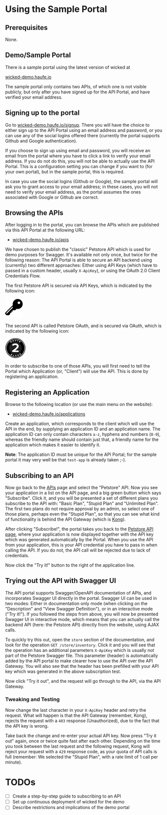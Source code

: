 # Using the Sample Portal

## Prerequisites

None.

## Demo/Sample Portal

There is a sample portal using the latest version of wicked at

[wicked-demo.haufe.io](https://wicked-demo.haufe.io)

The sample portal only contains two APIs, of which one is not visible publicly, but only after you have signed up for the API Portal, and have verified your email address.

## Signing up to the portal

Go to [wicked-demo.haufe.io/signup](https://wicked-demo.haufe.io/signup). There you will have the choice to either sign up to the API Portal using an email address and password, or you can use any of the social logins offered there (currently the portal supports Github and Google authentication).

If you choose to sign up using email and password, you will receive an email from the portal where you have to click a link to verify your email address. If you do not do this, you will not be able to actually use the API Portal. This is a configuration setting you can change if you want to (for your own portal), but in the sample portal, this is required.

In case you use the social logins (Github or Google), the sample portal will ask you to grant access to your email address; in these cases, you will not need to verify your email address, as the portal assumes the ones associated with Google or Github are correct.

## Browsing the APIs

After logging in to the portal, you can browse the APIs which are published via this API Portal at the following URL:

* [wicked-demo.haufe.io/apis](https://wicked-demo.haufe.io/apis) 

We have chosen to publish the "classic" Petstore API which is used for demo purposes for Swagger. It's available not only once, but twice for the following reason: The API Portal is able to secure an API backend using (currently) two different approaches: Either using API Keys (which have to passed in a custom header, usually `X-ApiKey`), or using the OAuth 2.0 Client Credentials Flow.

The first Petstore API is secured via API Keys, which is indicated by the following icon:

![API Key Icon](images/key-icon-64.png)

The second API is called Petstore OAuth, and is secured via OAuth, which is indicated by the following icon:

![OAuth Icon](images/oauth2-icon-64.png)

In order to subscribe to one of those APIs, you will first need to tell the Portal which Application (or, "Client") will use the API. This is done by registering an application.

## Registering an Application

Browse to the following location (or use the main menu on the website):

* [wicked-demo.haufe.io/applications](https://wicked-demo.haufe.io/applications) 

Create an application, which corresponds to the client which will use the API in the end, by supplying an application ID and an application name. The application ID can only contain characters `a-z`, hyphens and numbers (`0-9`), whereas the friendly name should contain just that, a friendly name for the application which makes it easier to identify it.

**Note**: The application ID must be unique for the API Portal; for the sample portal it may very well be that `test-app` is already taken ;-).

## Subscribing to an API

Now go back to the [APIs](https://wicked-demo.haufe.io/apis) page and select the "Petstore" API. Now you see your application in a list on the API page, and a big green button which says "Subscribe". Click it, and you will be presented a set of different plans you subscribe to the API with: "Basic Plan", "Stupid Plan" and "Unlimited Plan". The first two plans do not require approval by an admin, so select one of those plans, perhaps even the "Stupid Plan", so that you can see what kind of functionality is behind the API Gateway (which is [Kong](https://getkong.org)).

After clicking "Subscribe!", the portal takes you back to the [Petstore API page](https://wicked-demo.haufe.io/apis/petstore), where your application is now displayed together with the API key which was generated automatically by the Portal. When you use the API from your application, this is your API credential you have to pass in when calling the API. If you do not, the API call will be rejected due to lack of credentials.

Now click the "Try it!" button to the right of the application line.

## Trying out the API with Swagger UI

The API portal supports Swagger/OpenAPI documentation of APIs, and incorporates Swagger UI directly in the portal. Swagger UI can be used in two modes: Either in documentation only mode (when clicking on the "Description" and "View Swagger Definition"), or in an interactive mode ("Try it!"). If you followed the steps from above, you will now be presented Swagger UI in interactive mode, which means that you can actually call the backend API (here: the Petstore API) directly from the website, using AJAX calls.

To quickly try this out, open the `store` section of the documentation, and look for the operation `GET /store/inventory`. Click it and you will see that the operation has an additional parameters `X-ApiKey` which is usually not part of the Petstore Swagger file. This parameter (header) is automatically added by the API portal to make clearer how to use the API over the API Gateway. You will also see that the header has been prefilled with your API key which was generated in the above subscription test.

Now click "Try it out", and the request will go through to the API, via the API Gateway.

### Tweaking and Testing

Now change the last character in your `X-ApiKey` header and retry the request. What will happen is that the API Gateway (remember, Kong), rejects the request with a `403` response (Unauthorized), due to the fact that the API key is wrong.

Take back the change and re-enter your actual API key. Now press "Try it out" again, once or twice quite fast after each other. Depending on the time you took between the last request and the following request, Kong will reject your request with a `429` response code, as your quota of API calls is full (remember: We selected the "Stupid Plan", with a rate limit of 1 call per minute).

# TODOs

- [ ] Create a step-by-step guide to subscribing to an API
- [ ] Set up continuous deployment of wicked for the demo
- [ ] Describe restrictions and implications of the demo portal
